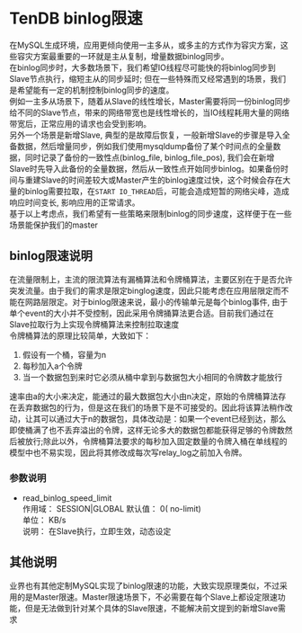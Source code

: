 # TenDB binlog限速
在MySQL生成环境，应用更倾向使用一主多从，或多主的方式作为容灾方案，这些容灾方案最重要的一环就是主从复制，增量数据binlog同步。  
在binlog同步时，大多数场景下，我们希望IO线程尽可能快的将binlog同步到Slave节点执行，缩短主从的同步延时; 但在一些特殊而又经常遇到的场景，我们是希望能有一定的机制控制binlog同步的速度。  
例如一主多从场景下，随着从Slave的线性增长，Master需要将同一份binlog同步给不同的Slave节点，带来的网络带宽也是线性增长的，当IO线程耗用大量的网络带宽后，正常应用的请求也会受到影响。  
另外一个场景是新增Slave, 典型的是故障后恢复，一般新增Slave的步骤是导入全备数据，然后增量同步，例如我们使用mysqldump备份了某个时间点的全量数据，同时记录了备份的一致性点(binlog_file, binlog_file_pos), 我们会在新增Slave时先导入此备份的全量数据，然后从一致性点开始同步binlog。如果备份时间与重建Slave的时间差较大或Master产生的binlog速度过快，这个时候会存在大量的binlog需要拉取，在`START IO_THREAD`后，可能会造成短暂的网络尖峰，造成响应时间变长, 影响应用的正常请求。  
基于以上考虑点，我们希望有一些策略来限制binlog的同步速度，这样便于在一些场景能保护我们的master

## binlog限速说明
在流量限制上，主流的限流算法有漏桶算法和令牌桶算法，主要区别在于是否允许突发流量。由于我们的需求是限定binglog速度，因此只能考虑在应用层限定而不能在网路层限定。对于binlog限速来说，最小的传输单元是每个binlog事件, 由于单个event的大小并不受控制，因此采用令牌捅算法更合适。目前我们通过在Slave拉取行为上实现令牌桶算法来控制拉取速度  
令牌桶算法的原理比较简单，大致如下：  
1. 假设有一个桶，容量为n
2. 每秒加入a个令牌
3. 当一个数据包到来时它必须从桶中拿到与数据包大小相同的令牌数才能放行  

速率由a的大小来决定，能通过的最大数据包大小由n决定，原始的令牌桶算法存在丢弃数据包的行为，但是这在我们的场景下是不可接受的。因此将该算法稍作改动，让其可以通过大于n的数据包，具体改动是：如果一个event已经到达，那么即使桶满了也不丢弃溢出的令牌，这样无论多大的数据包都能获得足够的令牌数然后被放行;除此以外，令牌桶算法要求的每秒加入固定数量的令牌入桶在单线程的模型中也不易实现，因此将其修改成每次写relay_log之前加入令牌。

### 参数说明
- read_binlog_speed_limit  
作用域： SESSION|GLOBAL
默认值： 0( no-limit)  
单位： KB/s  
说明： 在Slave执行，立即生效，动态设定  


## 其他说明  
业界也有其他定制MySQL实现了binlog限速的功能，大致实现原理类似，不过采用的是Master限速。Master限速场景下，不必需要在每个Slave上都设定限速功能，但是无法做到针对某个具体的Slave限速，不能解决前文提到的新增Slave需求